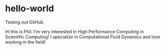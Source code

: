 # hello-world
Testing out GitHub

Hi this is Phil.  I'm very interested in High Performance Computing in Scientific Computing!  I specialize in Computational Fluid Dynamics and love working in the field!
